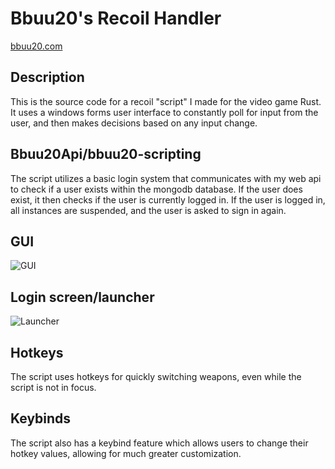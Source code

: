 ﻿<h1>Bbuu20's Recoil Handler</h1>
<a href="https://bbuu20-scripting.herokuapp.com/home">bbuu20.com</a>

<h2>Description</h2>
<p>This is the source code for a recoil "script" I made for the video game Rust. It uses a windows forms user interface to constantly poll for input from the user, and then makes decisions based on any input change.</p>

<h2>Bbuu20Api/bbuu20-scripting</h2>
<p>The script utilizes a basic login system that communicates with my web api to check if a user exists within the mongodb database. If the user does exist, it then checks if the user is currently logged in. If the user is logged in, all instances are suspended, and the user is asked to sign in again.</p>

<h2>GUI</h2>
<img src="https://i.imgur.com/CjuyZpF.png" alt="GUI">

<h2>Login screen/launcher</h2>
<img src="https://i.imgur.com/zD7z84M.png" alt="Launcher">

<h2>Hotkeys</h2>
<p>The script uses hotkeys for quickly switching weapons, even while the script is not in focus.</p>

<h2>Keybinds</h2>
<p>The script also has a keybind feature which allows users to change their hotkey values, allowing for much greater customization.</p>